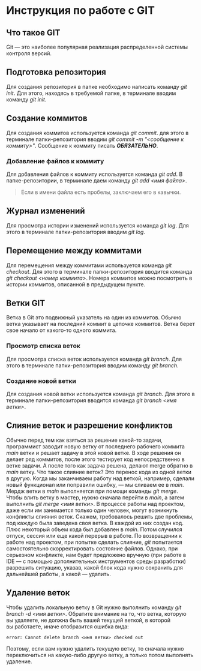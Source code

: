 # Инструкция по работе с GIT

## Что такое GIT
Git — это наиболее популярная реализация распределенной системы контроля версий. 

## Подготовка репозитория
Для создания репозитория в папке необходимо написать команду *git init*. Для этого, находясь в требуемой папке, в терминале вводим команду *git init*.

## Создание коммитов
Для создания коммитов используется команда *git commit*. для этого в терминале папки-репозитория вводим *git commit -m "<сообщение к коммиту>"*. Сообщение к коммиту писать ***ОБЯЗАТЕЛЬНО***.

### Добавление файлов к коммиту
Для добавления файлов к коммиту используется команда *git add*. В папке-репозитории, в терминале даем команду *git add <имя файла>*. 
> Если в имени файла есть пробелы, заключаем его в кавычки.

## Журнал изменений
Для просмотра истории изменений используется команда *git log*. Для этого в терминале папки-репозитория вводим *git log*.

## Перемещение между коммитами
Для перемещения между коммитами используется команда *git checkout*. Для этого в терминале папки-репозитория вводится команда *git checkout <номер коммита>*. Номера коммитов можно посмотреть в истории коммитов, описанной в предыдущем пункте. 

## Ветки GIT
Ветка в Git это подвижный указатель на один из коммитов. Обычно ветка указывает на последний коммит в цепочке коммитов. Ветка берет свое начало от какого-то одного коммита.

### Просмотр списка веток
Для просмотра списка веток используется команда *git branch*. Для этого в терминале папки-репозитория вводим команду *git branch*.

### Создание новой ветки
Для создания новой ветки используется команда *git branch*. Для этого в терминале папки-репозитория вводится команда *git branch <имя ветки>*. 

## Слияние веток и разрешение конфликтов
Обычно перед тем как взяться за решение какой-то задачи, программист заводит новую ветку от последнего рабочего коммита *main* ветки и решает задачу в этой новой ветке. В ходе решения он делает ряд коммитов, после этого тестирует код непосредственно в ветке задачи. А после того как задача решена, делают merge обратно в *main* ветку. Что такое слияние веток? Это перенос кода из одной ветки в другую. Когда мы заканчиваем работу над веткой, например, сделали новый функционал или поправили ошибку, — мы сливаем ее в *main*. Мердж ветки в *main* выполняется при помощи команды *git merge*. Чтобы влить ветку в мастер, нужно сначала перейти в *main*, а затем выполнить *git merge <имя ветки>*.
В процессе работы над проектом, даже если им занимается только один человек, могут возникнуть конфликты слияния веток. Скажем, требовалось решить две проблемы, под каждую была заведена своя ветка. В каждой из них создан код. Плюс некоторый объем кода был добавлен в *main*. Потом случился отпуск, сессия или еще какой перерыв в работе. По возвращении к работе над проектом, при попытке сделать слияние, *git* попытается самостоятельно скорректировать состояние файлов. Однако, при серьезном конфликте, нам будет предложено вручную (при работе в IDE — с помощью дополнительных инструментов среды разработки) разрешить ситуацию, указав, какой блок кода нужно сохранить для дальнейшей работы, а какой — удалить.

## Удаление веток
Чтобы удалить локальную ветку в Git нужно выполнить команду *git branch -d <имя ветки>*. Обратите внимание на то, что ветка, которую вы удаляете, не должна быть вашей текущей веткой, в которой вы работаете, иначе отобразится ошибка вида:
```console
error: Cannot delete branch <имя ветки> checked out
```
Поэтому, если вам нужно удалить текущую ветку, то сначала нужно переключиться на какую-либо другую ветку, а только потом выполнять удаление.

